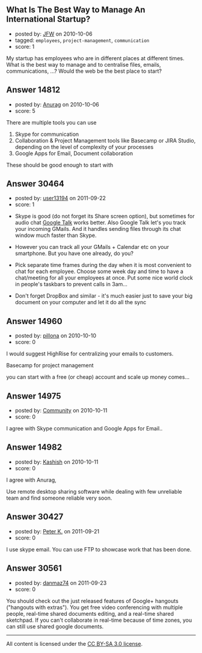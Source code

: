 ## What Is The Best Way to Manage An International Startup?

- posted by: [JFW](https://stackexchange.com/users/-1/4266-jfw) on 2010-10-06
- tagged: `employees`, `project-management`, `communication`
- score: 1

My startup has employees who are in different places at different times. What is the best way to manage and to centralise files, emails, communications, ...? Would the web be the best place to start?


## Answer 14812

- posted by: [Anurag](https://stackexchange.com/users/-1/4475-anurag) on 2010-10-06
- score: 5

There are multiple tools you can use

 1. Skype for communication
 2. Collaboration & Project Management tools like Basecamp or JIRA Studio, depending on the level of complexity of your processes
 3. Google Apps for Email, Document collaboration



These should be good enough to start with




## Answer 30464

- posted by: [user13194](https://stackexchange.com/users/-1/13194-user13194) on 2011-09-22
- score: 1

<ul>
<li><p>Skype is good (do not forget its Share screen option), but sometimes 
for audio chat <a href="http://www.google.com/talk/" rel="nofollow">Google Talk</a> works better. Also Google Talk let's 
you track your incoming GMails. And it handles sending files through
its chat window much faster than Skype.</p></li>
<li><p>However you can track all your GMails + Calendar etc on your
smartphone. But you have one already, do you?</p></li>
<li><p>Pick separate time frames during the day when it is most convenient
to chat for each employee. Choose some week day and time to have a
chat/meeting for all your    employees at once. Put some nice world
clock in people's taskbars to prevent calls in 3am...</p></li>
<li><p>Don't forget DropBox and similar - it's much easier just to save your big
document on your computer and let it do all the sync</p></li>
</ul>



## Answer 14960

- posted by: [pillona](https://stackexchange.com/users/-1/4721-pillona) on 2010-10-10
- score: 0

I would suggest HighRise for centralizing your emails to customers. 

Basecamp for project management

you can  start with a free (or cheap) account and scale up money comes...


## Answer 14975

- posted by: [Community](https://stackexchange.com/users/-1/-1-community) on 2010-10-11
- score: 0

I agree with Skype communication and Google Apps for Email..



## Answer 14982

- posted by: [Kashish](https://stackexchange.com/users/-1/4551-kashish) on 2010-10-11
- score: 0

I agree with Anurag,

Use remote desktop sharing software while dealing with few unreliable team and find someone reliable very soon.


## Answer 30427

- posted by: [Peter K.](https://stackexchange.com/users/-1/13392-peter-k) on 2011-09-21
- score: 0

I use skype email. You can use FTP to showcase work that has been done.


## Answer 30561

- posted by: [danmaz74](https://stackexchange.com/users/-1/12083-danmaz74) on 2011-09-23
- score: 0

You should check out the just released features of Google+ hangouts ("hangouts with extras"). You get free video conferencing with multiple people, real-time shared documents editing, and a real-time shared sketchpad. If you can't collaborate in real-time because of time zones, you can still use shared google documents.



---

All content is licensed under the [CC BY-SA 3.0 license](https://creativecommons.org/licenses/by-sa/3.0/).
